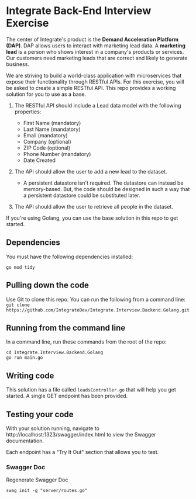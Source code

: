 # Integrate Back-End Interview Exercise
The center of Integrate's product is the __Demand Acceleration Platform (DAP)__. DAP allows users to interact with marketing lead data. A __marketing lead__ is a person who shows interest in a company's products or services. Our customers need marketing leads that are correct and likely to generate business. 

We are striving to build a world-class application with microservices that expose their functionality through RESTful APIs. For this exercise, you will be asked to create a simple RESTful API. This repo provides a working solution for you to use as a base.

1. The RESTful API should include a Lead data model with the following properties:
    * First Name (mandatory)
    * Last Name (mandatory)
    * Email (mandatory)
    * Company (optional)
    * ZIP Code (optional)
    * Phone Number (mandatory)
    * Date Created

2. The API should allow the user to add a new lead to the dataset.
    * A persistent datastore isn't required. The datastore can instead be memory-based. But, the code should be designed in such a way that a persistent datastore could be substituted later.
3. The API should allow the user to retrieve all people in the dataset.
    
If you're using Golang, you can use the base solution in this repo to get started.

## Dependencies
You must have the following dependencies installed:
```
go mod tidy
```

## Pulling down the code
Use Git to clone this repo. You can run the following from a command line:
`git clone https://github.com/IntegrateDev/Integrate.Interview.Backend.Golang.git`


## Running from the command line
In a command line, run these commands from the root of the repo:
```
cd Integrate.Interview.Backend.Golang
go run main.go
```

## Writing code
This solution has a file called `leadsController.go` that will help you get started. A single GET endpoint has been provided. 

## Testing your code
With your solution running, navigate to http://localhost:1323/swagger/index.html to view the Swagger documentation.

Each endpoint has a "Try It Out" section that allows you to test.


### Swagger Doc
Regenerate Swagger Doc

```
swag init -g "server/routes.go"
```
